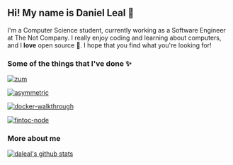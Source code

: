 ## Hi! My name is Daniel Leal 🐳

I'm a Computer Science student, currently working as a Software Engineer at The Not Company. I really enjoy coding and learning about computers, and I **love** open source 💖. I hope that you find what you're looking for!

### Some of the things that I've done ✨

[![zum](https://github-readme-stats.vercel.app/api/pin/?username=daleal&repo=zum&show_owner=true&theme=radical)](https://github.com/daleal/zum)

[![asymmetric](https://github-readme-stats.vercel.app/api/pin/?username=daleal&repo=asymmetric&show_owner=true&theme=radical)](https://github.com/daleal/asymmetric)

[![docker-walkthrough](https://github-readme-stats.vercel.app/api/pin/?username=daleal&repo=docker-walkthrough&show_owner=true&theme=radical)](https://github.com/daleal/docker-walkthrough)

[![fintoc-node](https://github-readme-stats.vercel.app/api/pin/?username=fintoc-com&repo=fintoc-node&show_owner=true&theme=radical)](https://github.com/fintoc-com/fintoc-node)

### More about me

[![daleal's github stats](https://github-readme-stats.vercel.app/api?username=daleal&count_private=true&show_icons=true&theme=radical)](https://github.com/daleal)
